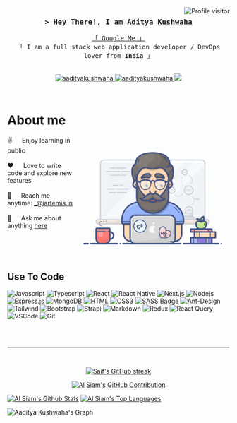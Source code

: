 <a href="https://komarev.com/ghpvc/?username=aadityakushwaha">
  <img align="right" src="https://komarev.com/ghpvc/?username=aadityakushwaha&label=Visitors&color=0e75b6&style=flat" alt="Profile visitor" />
</a>


<!-- [![wakatime](https://wakatime.com/badge/user/eebb3dd8-d9b2-40de-9b88-6fd6cac99dbc.svg)](https://wakatime.com/@eebb3dd8-d9b2-40de-9b88-6fd6cac99dbc) -->

<!-- Intro  -->
<h3 align="center">
        <samp>&gt; Hey There!, I am
                <b><a target="_blank" href="https://iartemis.in">Aditya Kushwaha</a></b>
        </samp>
</h3>


<p align="center"> 
  <samp>
    <a href="https://www.google.com/search?q=Aaditya+Kushwaha">「 Google Me 」</a>
    <br>
    「 I am a full stack web application developer / DevOps lover from <b>India</b> 」
    <br>
    <br>
  </samp>
</p>

<p align="center">
 <a href="https://iartemis.in" target="blank">
  <img src="https://img.shields.io/badge/Website-DC143C?style=for-the-badge&logo=medium&logoColor=white" alt="aadityakushwaha" />
 </a>
 <a href="https://linkedin.com/in/aadityakushwaha" target="_blank">
  <img src="https://img.shields.io/badge/LinkedIn-0077B5?style=for-the-badge&logo=linkedin&logoColor=white" alt="aadityakushwaha"/>
 </a>
 <!-- <a></a> -->
 <a href="https://twitter.com/Aaditya_K_" target="_blank">
  <img src="https://img.shields.io/badge/Twitter-1DA1F2?style=for-the-badge&logo=twitter&logoColor=white" />
 </a>
</p>
<br />

<!-- About Section -->
 # About me
 
<p>
 <img align="right" width="350" src="/assets/programmer.gif" alt="Coding gif" />
  
 ✌️ &emsp; Enjoy learning in public <br/><br/>
 ❤️ &emsp; Love to write code and explore new features<br/><br/>
 📧 &emsp; Reach me anytime: _@iartemis.in<br/><br/>
 💬 &emsp; Ask me about anything [here](https://cloud.shrimic.in/index.php/call/6y2o5hos)

</p>

<br/>
<br/>
<br/>


## Use To Code

![Javascript](https://img.shields.io/badge/Javascript-F0DB4F?style=for-the-badge&labelColor=black&logo=javascript&logoColor=F0DB4F)
![Typescript](https://img.shields.io/badge/Typescript-007acc?style=for-the-badge&labelColor=black&logo=typescript&logoColor=007acc)
![React](https://img.shields.io/badge/-React-61DBFB?style=for-the-badge&labelColor=black&logo=react&logoColor=61DBFB)
![React Native](https://img.shields.io/badge/React_Native-20232A?style=for-the-badge&logo=react&logoColor=61DAFB)
![Next.js](https://img.shields.io/badge/next.js-000000?style=for-the-badge&logo=nextdotjs&logoColor=white)
![Nodejs](https://img.shields.io/badge/Nodejs-3C873A?style=for-the-badge&labelColor=black&logo=node.js&logoColor=3C873A)
![Express.js](https://img.shields.io/badge/Express.js-000000?style=for-the-badge&logo=express&logoColor=white)
![MongoDB](https://img.shields.io/badge/MongoDB-4EA94B?style=for-the-badge&logo=mongodb&logoColor=white)
![HTML](https://img.shields.io/badge/HTML5-E34F26?style=for-the-badge&logo=html5&logoColor=white)
![CSS3](https://img.shields.io/badge/CSS3-1572B6?style=for-the-badge&logo=css3&logoColor=white)
![SASS Badge](https://img.shields.io/badge/Sass-CC6699?style=for-the-badge&logo=sass&logoColor=white)
![Ant-Design](https://img.shields.io/badge/AntDesign-0170FE?style=for-the-badge&logo=antdesign&logoColor=white)
![Tailwind](https://img.shields.io/badge/Tailwind_CSS-092749?style=for-the-badge&logo=tailwindcss&logoColor=06B6D4&labelColor=000000)
![Bootstrap](https://img.shields.io/badge/Bootstrap-563D7C?style=for-the-badge&logo=bootstrap&logoColor=white)
![Strapi](https://img.shields.io/badge/strapi-2E7EEA?style=for-the-badge&logo=strapi&logoColor=white)
![Markdown](https://img.shields.io/badge/Markdown-000000?style=for-the-badge&logo=markdown&logoColor=white)
![Redux](https://img.shields.io/badge/Redux-593D88?style=for-the-badge&logo=redux&logoColor=white)
![React Query](https://img.shields.io/badge/-React_Query-FF4154?style=for-the-badge&logo=react%20query&logoColor=white)
![VSCode](https://img.shields.io/badge/Visual_Studio-0078d7?style=for-the-badge&logo=visual%20studio&logoColor=white)
![Git](https://img.shields.io/badge/Git-F05032?style=for-the-badge&logo=git&logoColor=white)

<br/>

<!-- ## Top Open Source -
[![Web Projects](https://github-readme-stats.vercel.app/api/pin/?username=aadityakushwaha&repo=aiartemis&border_color=7F3FBF&bg_color=0D1117&title_color=C9D1D9&text_color=8B949E&icon_color=7F3FBF)](https://github.com/aadityakushwaha/web-projects)
[![Al Folio](https://github-readme-stats.vercel.app/api/pin/?username=aadityakushwaha&repo=al-folio&border_color=7F3FBF&bg_color=0D1117&title_color=C9D1D9&text_color=8B949E&icon_color=7F3FBF)](https://github.com/aadityakushwaha/al-folio)
[![Al Siam Readme](https://github-readme-stats.vercel.app/api/pin/?username=aadityakushwaha&repo=aadityakushwaha&border_color=7F3FBF&bg_color=0D1117&title_color=C9D1D9&text_color=8B949E&icon_color=7F3FBF)](https://github.com/aadityakushwaha/aadityakushwaha)
[![Al Siam Teminal](https://github-readme-stats.vercel.app/api/pin/?username=aadityakushwaha&repo=aadityakushwaha.github.io&border_color=7F3FBF&bg_color=0D1117&title_color=C9D1D9&text_color=8B949E&icon_color=7F3FBF)](https://github.com/aadityakushwaha/aadityakushwaha.github.io) -->

<!-- <p align="left">
  <a href="https://github.com/aadityakushwaha?tab=repositories" target="_blank"><img alt="All Repositories" title="All Repositories" src="https://img.shields.io/badge/-All%20Repos-2962FF?style=for-the-badge&logo=koding&logoColor=white"/></a>
</p> -->

<br/>
<hr/>
<br/>

<p align="center">
  <a href="https://github.com/aadityakushwaha">
    <img src="https://github-readme-streak-stats.herokuapp.com/?user=aadityakushwaha&theme=radical&border=7F3FBF&background=0D1117" alt="Saif's GitHub streak"/>
  </a>
</p>

<p align="center">
  <a href="https://github.com/aadityakushwaha">
    <img src="https://github-profile-summary-cards.vercel.app/api/cards/profile-details?username=aadityakushwaha&theme=radical" alt="Al Siam's GitHub Contribution"/>
  </a>
</p>

<a> 
    <a href="https://github.com/aadityakushwaha"><img alt="Al Siam's Github Stats" src="https://denvercoder1-github-readme-stats.vercel.app/api?username=aadityakushwaha&show_icons=true&count_private=true&theme=react&border_color=7F3FBF&bg_color=0D1117&title_color=F85D7F&icon_color=F8D866" height="192px" width="49.5%"/></a>
  <a href="https://github.com/aadityakushwaha"><img alt="Al Siam's Top Languages" src="https://denvercoder1-github-readme-stats.vercel.app/api/top-langs/?username=aadityakushwaha&langs_count=8&layout=compact&theme=react&border_color=7F3FBF&bg_color=0D1117&title_color=F85D7F&icon_color=F8D866" height="192px" width="49.5%"/></a>
  <br/>
</a>


![Aaditya Kushwaha's Graph](https://github-readme-activity-graph.vercel.app/graph?username=aadityakushwaha&custom_title=Aaditya%20Kushwaha's%20GitHub%20Activity%20Graph&bg_color=0D1117&color=7F3FBF&line=7F3FBF&point=7F3FBF&area_color=FFFFFF&title_color=FFFFFF&area=true)

